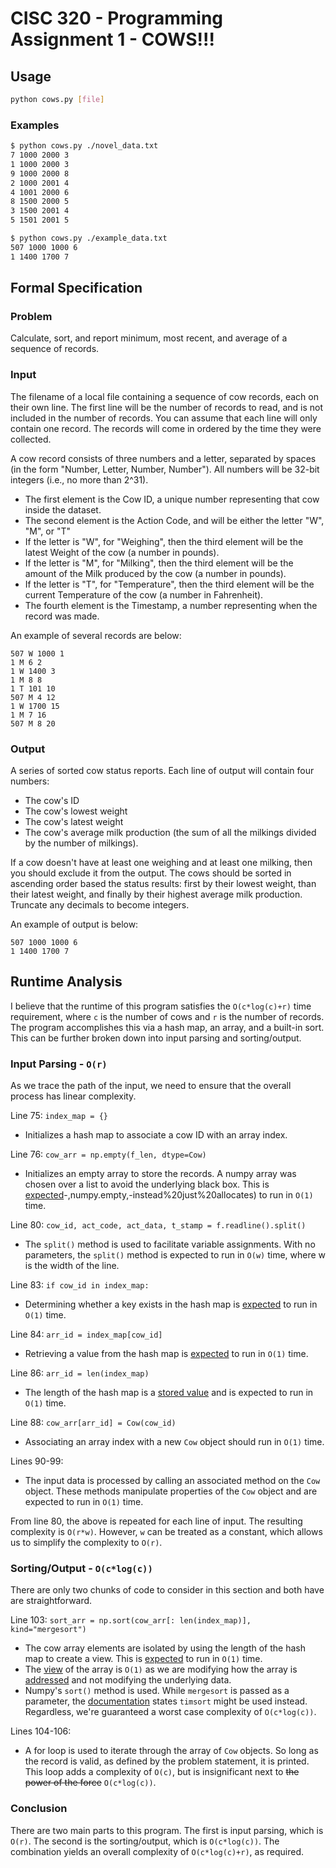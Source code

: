 # CISC 320 - Programming Assignment 1 - COWS!!!

## Usage

```bash
python cows.py [file]
```

### Examples

```bash
$ python cows.py ./novel_data.txt
7 1000 2000 3
1 1000 2000 3
9 1000 2000 8
2 1000 2001 4
4 1001 2000 6
8 1500 2000 5
3 1500 2001 4
5 1501 2001 5
```

```bash
$ python cows.py ./example_data.txt
507 1000 1000 6
1 1400 1700 7
```

## Formal Specification

### Problem

Calculate, sort, and report minimum, most recent, and average of a sequence of records.

### Input

The filename of a local file containing a sequence of cow records, each on their own line. The first line will be the number of records to read, and is not included in the number of records. You can assume that each line will only contain one record. The records will come in ordered by the time they were collected.

A cow record consists of three numbers and a letter, separated by spaces (in the form "Number, Letter, Number, Number"). All numbers will be 32-bit integers (i.e., no more than 2^31).

- The first element is the Cow ID, a unique number representing that cow inside the dataset.
- The second element is the Action Code, and will be either the letter "W", "M", or "T"
- If the letter is "W", for "Weighing", then the third element will be the latest Weight of the cow (a number in pounds).
- If the letter is "M", for "Milking", then the third element will be the amount of the Milk produced by the cow (a number in pounds).
- If the letter is "T", for "Temperature", then the third element will be the current Temperature of the cow (a number in Fahrenheit).
- The fourth element is the Timestamp, a number representing when the record was made.

An example of several records are below:

```Text
507 W 1000 1
1 M 6 2
1 W 1400 3
1 M 8 8
1 T 101 10
507 M 4 12
1 W 1700 15
1 M 7 16
507 M 8 20
```

### Output

A series of sorted cow status reports. Each line of output will contain four numbers:

- The cow's ID
- The cow's lowest weight
- The cow's latest weight
- The cow's average milk production (the sum of all the milkings divided by the number of milkings).

If a cow doesn't have at least one weighing and at least one milking, then you should exclude it from the output. The cows should be sorted in ascending order based the status results: first by their lowest weight, than their latest weight, and finally by their highest average milk production. Truncate any decimals to become integers.

An example of output is below:

```Text
507 1000 1000 6
1 1400 1700 7
```

## Runtime Analysis

I believe that the runtime of this program satisfies the `O(c*log(c)+r)` time requirement, where `c` is the number of cows and `r` is the number of records. The program accomplishes this via a hash map, an array, and a built-in sort. This can be further broken down into input parsing and sorting/output.

### Input Parsing - `O(r)`

As we trace the path of the input, we need to ensure that the overall process has linear complexity.

Line 75: `index_map = {}`

- Initializes a hash map to associate a cow ID with an array index.

Line 76:  `cow_arr = np.empty(f_len, dtype=Cow)`

- Initializes an empty array to store the records. A numpy array was chosen over a list to avoid the underlying black box. This is [expected](https://pypi.org/project/big-O/#:~:text=big_o.big_o.Linear%27%3E%2C%20...)-,numpy.empty,-instead%20just%20allocates) to run in `O(1)` time.

Line 80: `cow_id, act_code, act_data, t_stamp = f.readline().split()`

- The `split()` method is used to facilitate variable assignments. With no parameters, the `split()` method is expected to run in `O(w)` time, where w is the width of the line.

Line 83: `if cow_id in index_map:`

- Determining whether a key exists in the hash map is [expected](https://wiki.python.org/moin/TimeComplexity) to run in `O(1)` time.

Line 84: `arr_id = index_map[cow_id]`

- Retrieving a value from the hash map is [expected](https://wiki.python.org/moin/TimeComplexity) to run in `O(1)` time.

Line 86: `arr_id = len(index_map)`

- The length of the hash map is a [stored value](https://wiki.python.org/moin/TimeComplexity) and is expected to run in `O(1)` time.

Line 88: `cow_arr[arr_id] = Cow(cow_id)`

- Associating an array index with a new `Cow` object should run in `O(1)` time.

Lines 90-99:

- The input data is processed by calling an associated method on the `Cow` object. These methods manipulate properties of the `Cow` object and are expected to run in `O(1)` time.

From line 80, the above is repeated for each line of input. The resulting complexity is `O(r*w)`. However, `w` can be treated as a constant, which allows us to simplify the complexity to `O(r)`.

### Sorting/Output  - `O(c*log(c))`

There are only two chunks of code to consider in this section and both have are straightforward.

Line 103: `sort_arr = np.sort(cow_arr[: len(index_map)], kind="mergesort")`

- The cow array elements are isolated by using the length of the hash map to create a view. This is [expected](https://wiki.python.org/moin/TimeComplexity) to run in `O(1)` time.
- The [view](https://numpy.org/doc/stable/user/basics.copies.html#indexing-operations) of the array is `O(1)` as we are modifying how the array is [addressed](https://numpy.org/doc/stable/user/basics.copies.html#view) and not modifying the underlying data.
- Numpy's `sort()` method is used. While `mergesort` is passed as a parameter, the [documentation](https://numpy.org/doc/stable/reference/generated/numpy.sort.html#:~:text=yes-,Note,-The%20datatype%20determines) states `timsort` might be used instead. Regardless, we're guaranteed a worst case complexity of `O(c*log(c))`.

Lines 104-106:

- A for loop is used to iterate through the array of `Cow` objects. So long as the record is valid, as defined by the problem statement, it is printed. This loop adds a complexity of `O(c)`, but is insignificant next to ~~the power of the force~~ `O(c*log(c))`.

### Conclusion

There are two main parts to this program. The first is input parsing, which is `O(r)`. The second is the sorting/output, which is `O(c*log(c))`. The combination yields an overall complexity of `O(c*log(c)+r)`, as required.
